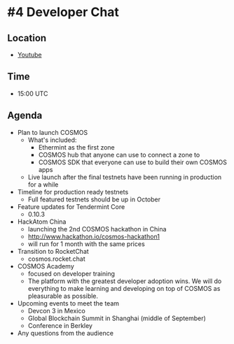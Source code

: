 # #4 Developer Chat

## Location
* [Youtube](https://www.youtube.com/watch?v=dSrOyp9iAro)

## Time
* 15:00 UTC

## Agenda
* Plan to launch COSMOS
  * What's included:
    * Ethermint as the first zone
    * COSMOS hub that anyone can use to connect a zone to
    * COSMOS SDK that everyone can use to build their own COSMOS apps
  * Live launch after the final testnets have been running in production for a while
* Timeline for production ready testnets
  * Full featured testnets should be up in October
* Feature updates for Tendermint Core
  * 0.10.3
* HackAtom China
  * launching the 2nd COSMOS hackathon in China
  * http://www.hackathon.io/cosmos-hackathon1
  * will run for 1 month with the same prices
* Transition to RocketChat
  * cosmos.rocket.chat
* COSMOS Academy
  * focused on developer training
  * The platform with the greatest developer adoption wins. We will do everything to make learning and developing on top of COSMOS as pleasurable as possible.
* Upcoming events to meet the team
  * Devcon 3 in Mexico
  * Global Blockchain Summit in Shanghai (middle of September)
  * Conference in Berkley 
* Any questions from the audience

